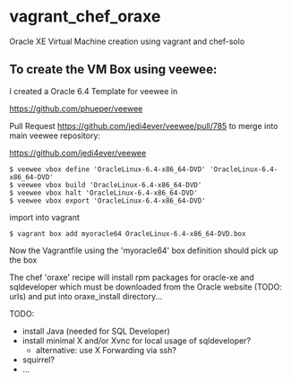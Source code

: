 vagrant_chef_oraxe
==================

Oracle XE Virtual Machine creation using vagrant and chef-solo

To create the VM Box using veewee:
----------------------------------

I created a Oracle 6.4 Template for veewee in

https://github.com/phueper/veewee

Pull Request https://github.com/jedi4ever/veewee/pull/785 to merge into main veewee repository:

https://github.com/jedi4ever/veewee

	$ veewee vbox define 'OracleLinux-6.4-x86_64-DVD' 'OracleLinux-6.4-x86_64-DVD'
	$ veewee vbox build 'OracleLinux-6.4-x86_64-DVD'
	$ veewee vbox halt 'OracleLinux-6.4-x86_64-DVD'
	$ veewee vbox export 'OracleLinux-6.4-x86_64-DVD'

import into vagrant

	$ vagrant box add myoracle64 OracleLinux-6.4-x86_64-DVD.box

Now the Vagrantfile using the 'myoracle64' box definition should pick up the box

The chef 'oraxe' recipe will install rpm packages for oracle-xe and sqldeveloper 
which must be downloaded from the Oracle website (TODO: urls) and put into oraxe_install
directory... 

TODO:

- install Java (needed for SQL Developer)
- install minimal X and/or Xvnc for local usage of sqldeveloper?
	- alternative: use X Forwarding via ssh? 
- squirrel?
- ...
